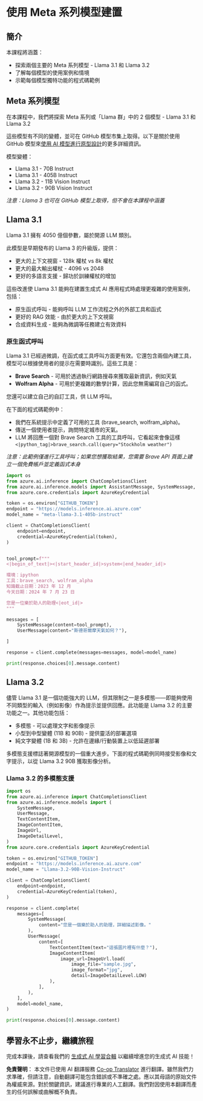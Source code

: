 <!--
CO_OP_TRANSLATOR_METADATA:
{
  "original_hash": "4c2a0b0c738b649ef049fb99a23be661",
  "translation_date": "2025-07-09T19:05:23+00:00",
  "source_file": "21-meta/README.md",
  "language_code": "zh-tw"
}
-->
# 使用 Meta 系列模型建置

## 簡介

本課程將涵蓋：

- 探索兩個主要的 Meta 系列模型 - Llama 3.1 和 Llama 3.2
- 了解每個模型的使用案例和情境
- 示範每個模型獨特功能的程式碼範例


## Meta 系列模型

在本課程中，我們將探索 Meta 系列或「Llama 群」中的 2 個模型 - Llama 3.1 和 Llama 3.2

這些模型有不同的變體，並可在 GitHub 模型市集上取得。以下是關於使用 GitHub 模型來[使用 AI 模型進行原型設計](https://docs.github.com/en/github-models/prototyping-with-ai-models?WT.mc_id=academic-105485-koreyst)的更多詳細資訊。

模型變體：
- Llama 3.1 - 70B Instruct
- Llama 3.1 - 405B Instruct
- Llama 3.2 - 11B Vision Instruct
- Llama 3.2 - 90B Vision Instruct

*注意：Llama 3 也可在 GitHub 模型上取得，但不會在本課程中涵蓋*

## Llama 3.1

Llama 3.1 擁有 4050 億個參數，屬於開源 LLM 類別。

此模型是早期發布的 Llama 3 的升級版，提供：

- 更大的上下文視窗 - 128k 權杖 vs 8k 權杖
- 更大的最大輸出權杖 - 4096 vs 2048
- 更好的多語言支援 - 歸功於訓練權杖的增加

這些改進使 Llama 3.1 能夠在建置生成式 AI 應用程式時處理更複雜的使用案例，包括：
- 原生函式呼叫 - 能夠呼叫 LLM 工作流程之外的外部工具和函式
- 更好的 RAG 效能 - 由於更大的上下文視窗
- 合成資料生成 - 能夠為微調等任務建立有效資料

### 原生函式呼叫

Llama 3.1 已經過微調，在函式或工具呼叫方面更有效。它還包含兩個內建工具，模型可以根據使用者的提示在需要時識別。這些工具是：

- **Brave Search** - 可用於透過執行網路搜尋來獲取最新資訊，例如天氣
- **Wolfram Alpha** - 可用於更複雜的數學計算，因此您無需編寫自己的函式。

您還可以建立自己的自訂工具，供 LLM 呼叫。

在下面的程式碼範例中：

- 我們在系統提示中定義了可用的工具 (brave_search, wolfram_alpha)。
- 傳送一個使用者提示，詢問特定城市的天氣。
- LLM 將回應一個對 Brave Search 工具的工具呼叫，它看起來會像這樣 `<|python_tag|>brave_search.call(query="Stockholm weather")`

*注意：此範例僅進行工具呼叫；如果您想獲取結果，您需要 Brave API 頁面上建立一個免費帳戶並定義函式本身*

```python
import os
from azure.ai.inference import ChatCompletionsClient
from azure.ai.inference.models import AssistantMessage, SystemMessage, UserMessage
from azure.core.credentials import AzureKeyCredential

token = os.environ["GITHUB_TOKEN"]
endpoint = "https://models.inference.ai.azure.com"
model_name = "meta-llama-3.1-405b-instruct"

client = ChatCompletionsClient(
    endpoint=endpoint,
    credential=AzureKeyCredential(token),
)


tool_prompt=f"""
<|begin_of_text|><|start_header_id|>system<|end_header_id|>

環境：ipython
工具：brave_search, wolfram_alpha
知識截止日期：2023 年 12 月
今天日期：2024 年 7 月 23 日

您是一位樂於助人的助理<|eot_id|>
"""

messages = [
    SystemMessage(content=tool_prompt),
    UserMessage(content="斯德哥爾摩天氣如何？"),

]

response = client.complete(messages=messages, model=model_name)

print(response.choices[0].message.content)
```

## Llama 3.2

儘管 Llama 3.1 是一個功能強大的 LLM，但其限制之一是多模態——即能夠使用不同類型的輸入（例如影像）作為提示並提供回應。此功能是 Llama 3.2 的主要功能之一。其他功能包括：

- 多模態 - 可以處理文字和影像提示
- 小型到中型變體 (11B 和 90B) - 提供靈活的部署選項
- 純文字變體 (1B 和 3B) - 允許在邊緣/行動裝置上以低延遲部署

多模態支援標誌著開源模型的一個重大進步。下面的程式碼範例同時接受影像和文字提示，以從 Llama 3.2 90B 獲取影像分析。


### Llama 3.2 的多模態支援

```python
import os
from azure.ai.inference import ChatCompletionsClient
from azure.ai.inference.models import (
    SystemMessage,
    UserMessage,
    TextContentItem,
    ImageContentItem,
    ImageUrl,
    ImageDetailLevel,
)
from azure.core.credentials import AzureKeyCredential

token = os.environ["GITHUB_TOKEN"]
endpoint = "https://models.inference.ai.azure.com"
model_name = "Llama-3.2-90B-Vision-Instruct"

client = ChatCompletionsClient(
    endpoint=endpoint,
    credential=AzureKeyCredential(token),
)

response = client.complete(
    messages=[
        SystemMessage(
            content="您是一個樂於助人的助理，詳細描述影像。"
        ),
        UserMessage(
            content=[
                TextContentItem(text="這張圖片裡有什麼？"),
                ImageContentItem(
                    image_url=ImageUrl.load(
                        image_file="sample.jpg",
                        image_format="jpg",
                        detail=ImageDetailLevel.LOW)
                ),
            ],
        ),
    ],
    model=model_name,
)

print(response.choices[0].message.content)
```

## 學習永不止步，繼續旅程

完成本課後，請查看我們的 [生成式 AI 學習合輯](https://aka.ms/genai-collection?WT.mc_id=academic-105485-koreyst) 以繼續增進您的生成式 AI 技能！

**免責聲明**：
本文件已使用 AI 翻譯服務 [Co-op Translator](https://github.com/Azure/co-op-translator) 進行翻譯。雖然我們力求準確，但請注意，自動翻譯可能包含錯誤或不準確之處。應以其母語的原始文件為權威來源。對於關鍵資訊，建議進行專業的人工翻譯。我們對因使用本翻譯而產生的任何誤解或曲解概不負責。